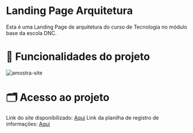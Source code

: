 #  Landing Page Arquitetura

Esta é uma Landing Page de arquitetura do curso de Tecnologia no módulo base da escola DNC.

#  📃  Funcionalidades do projeto

![amostra-site](https://github.com/yancvlt/landing-page-arquitetura/assets/109632704/45c1c216-a346-4d4e-a760-909a17a87959)

# 🗂️  Acesso ao projeto

Link do site disponibilizado:  [Aqui](https://brilliant-raindrop-6e3e3b.netlify.app/)
Link da planilha de registro de informações:  [Aqui](https://docs.google.com/spreadsheets/d/13lzmaCRpXRvpZXHKqjabnTwkMWPx7T9y4kY4x6rtwK8/edit#gid=0)
